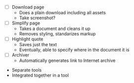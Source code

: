 - [ ] Download page
	- Does a plain download including all assets
	- Take screenshot?
- [ ] Simplify page
	- Takes a document and cleans it up
	- Removes styling, standarizes markup
- [ ] Highlight quote
	- Saves just the text
	- Eventually, able to specify where in the document it is
- [ ] Archiver
	- Automatically generates link to Internet archive

- Separate tools
- Integrated together in a tool